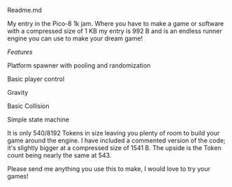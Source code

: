 Readme.md

My entry in the Pico-8 1k jam. Where you have to make a game or software with a compressed size of 1 KB my entry is 992 B and is an endless runner engine you can use to make your dream game! 

*Features*

Platform spawner with pooling and randomization

Basic player control

Gravity

Basic Collision

Simple state machine


It is only 540/8192 Tokens in size leaving you plenty of room to build your game around the engine. I have included a commented version of the code; it's slightly bigger at a compressed size of 1541 B. The upside is the Token count being nearly the same at 543.

Please send me anything you use this to make, I would love to try your games!

